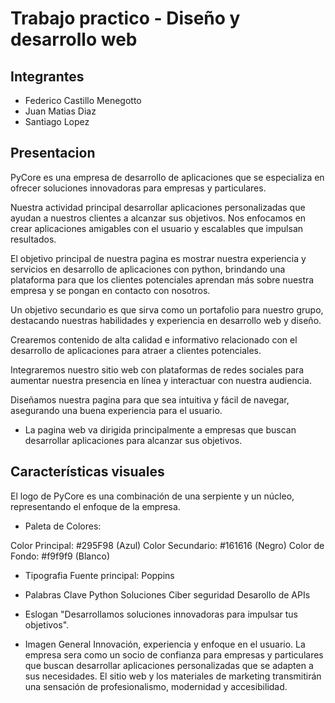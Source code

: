 # Trabajo practico - Diseño y desarrollo web 

## Integrantes

- Federico Castillo Menegotto
- Juan Matias Diaz
- Santiago Lopez

## Presentacion

PyCore es una empresa de desarrollo de aplicaciones que se especializa en ofrecer soluciones innovadoras para empresas y particulares.

Nuestra actividad principal desarrollar aplicaciones personalizadas que ayudan a nuestros clientes a alcanzar sus objetivos. Nos enfocamos en crear aplicaciones amigables con el usuario y escalables que impulsan resultados.

El objetivo principal de nuestra pagina es mostrar nuestra experiencia y servicios en desarrollo de aplicaciones con python, brindando una plataforma para que los clientes potenciales aprendan más sobre nuestra empresa y se pongan en contacto con nosotros.

Un objetivo secundario es que sirva como un portafolio para nuestro grupo, destacando nuestras habilidades y experiencia en desarrollo web y diseño.

Crearemos contenido de alta calidad e informativo relacionado con el desarrollo de aplicaciones para atraer a clientes potenciales.

Integraremos nuestro sitio web con plataformas de redes sociales para aumentar nuestra presencia en línea y interactuar con nuestra audiencia.

Diseñamos nuestra pagina para que sea intuitiva y fácil de navegar, asegurando una buena experiencia para el usuario.

- La pagina web va dirigida principalmente a empresas que buscan desarrollar aplicaciones para alcanzar sus objetivos.

## Características visuales
El logo de PyCore es una combinación de una serpiente y un núcleo, representando el enfoque de la empresa.

- Paleta de Colores:

Color Principal: #295F98 (Azul)
Color Secundario: #161616 (Negro)
Color de Fondo: #f9f9f9 (Blanco)

- Tipografia
Fuente principal: Poppins

- Palabras Clave
Python
Soluciones
Ciber seguridad
Desarollo de APIs

- Eslogan
"Desarrollamos soluciones innovadoras para impulsar tus objetivos".

- Imagen General 
Innovación, experiencia y enfoque en el usuario. La empresa sera como un socio de confianza para empresas y particulares que buscan desarrollar aplicaciones personalizadas que se adapten a sus necesidades. El sitio web y los materiales de marketing transmitirán una sensación de profesionalismo, modernidad y accesibilidad.